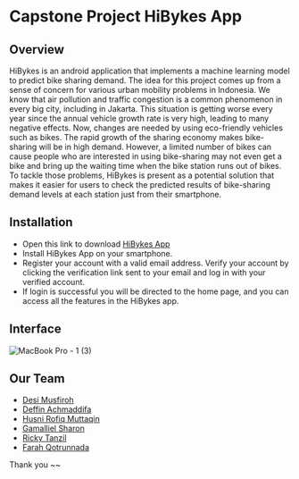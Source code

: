 

# Capstone Project HiBykes App

## Overview

HiBykes is an android application that implements a machine learning model to predict bike sharing demand. The idea for this project comes up from a sense of concern for various urban mobility problems in Indonesia. We know that air pollution and traffic congestion is a common phenomenon in every big city, including in Jakarta. This situation is getting worse every year since the annual vehicle growth rate is very high, leading to many negative effects. Now, changes are needed by using eco-friendly vehicles such as bikes. The rapid growth of the sharing economy makes bike-sharing will be in high demand. However, a limited number of bikes can cause people who are interested in using bike-sharing may not even get a bike and bring up the waiting time when the bike station runs out of bikes. To tackle those problems, HiBykes is present as a potential solution that makes it easier for users to check the predicted results of bike-sharing demand levels at each station just from their smartphone.

## Installation

- Open this link to download [HiBykes App](https://drive.google.com/file/d/11JaF4oVAzx6De2LobZoWjJ34y925TXyp/view?usp=sharing)
- Install HiBykes App on your smartphone.
- Register your account with a valid email address.
Verify your account by clicking the verification link sent to your email and log in with your verified account.
- If login is successful you will be directed to the home page, and you can access all the features in the HiBykes app.

## Interface

![MacBook Pro - 1 (3)](https://user-images.githubusercontent.com/62416304/121394754-dbc1be80-c97b-11eb-8a2f-54d39a72f163.png)

## Our Team
- [Desi Musfiroh](https://github.com/DesiMusfiroh)
- [Deffin Achmaddifa](https://github.com/deffin890)
- [Husni Rofiq Muttaqin](https://github.com/hrofiq)
- [Gamalliel Sharon](https://github.com/Gamalliel19)
- [Ricky Tanzil](https://github.com/rickytzl)
- [Farah Qotrunnada](https://github.com/farahqotrunnada)

Thank you ~~
